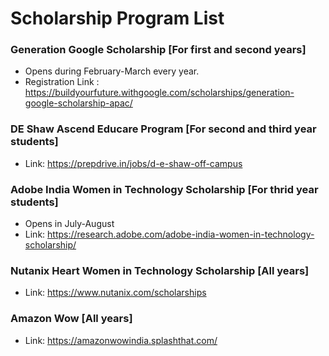 # Scholarship Program List

### Generation Google Scholarship [For first and second years]
* Opens during February-March every year.<br>
* Registration Link : https://buildyourfuture.withgoogle.com/scholarships/generation-google-scholarship-apac/ <br>

### DE Shaw Ascend Educare Program [For second and third year students]
* Link: https://prepdrive.in/jobs/d-e-shaw-off-campus

### Adobe India Women in Technology Scholarship [For thrid year students]
* Opens in July-August
* Link: https://research.adobe.com/adobe-india-women-in-technology-scholarship/

### Nutanix Heart Women in Technology Scholarship [All years]
* Link: https://www.nutanix.com/scholarships

### Amazon Wow [All years]
* Link: https://amazonwowindia.splashthat.com/








